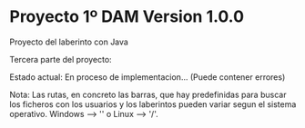 # Proyecto 1º DAM Version 1.0.0
Proyecto del laberinto con Java

Tercera parte del proyecto: 

Estado actual: En proceso de implementacion... (Puede contener errores)

Nota: Las rutas, en concreto las barras, que hay predefinidas para buscar los ficheros con los usuarios y los laberintos pueden variar segun el sistema operativo. Windows --> '\' o Linux --> '/'.
